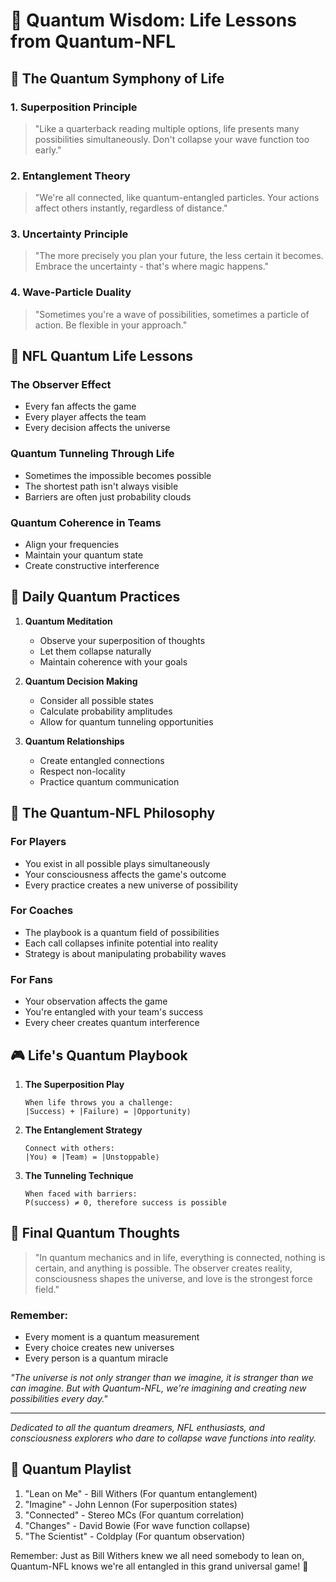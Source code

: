 # 🌟 Quantum Wisdom: Life Lessons from Quantum-NFL

## 🎵 The Quantum Symphony of Life

### 1. Superposition Principle
> "Like a quarterback reading multiple options, life presents many possibilities simultaneously. Don't collapse your wave function too early."

### 2. Entanglement Theory
> "We're all connected, like quantum-entangled particles. Your actions affect others instantly, regardless of distance."

### 3. Uncertainty Principle
> "The more precisely you plan your future, the less certain it becomes. Embrace the uncertainty - that's where magic happens."

### 4. Wave-Particle Duality
> "Sometimes you're a wave of possibilities, sometimes a particle of action. Be flexible in your approach."

## 🏈 NFL Quantum Life Lessons

### The Observer Effect
- Every fan affects the game
- Every player affects the team
- Every decision affects the universe

### Quantum Tunneling Through Life
- Sometimes the impossible becomes possible
- The shortest path isn't always visible
- Barriers are often just probability clouds

### Quantum Coherence in Teams
- Align your frequencies
- Maintain your quantum state
- Create constructive interference

## 💫 Daily Quantum Practices

1. **Quantum Meditation**
   - Observe your superposition of thoughts
   - Let them collapse naturally
   - Maintain coherence with your goals

2. **Quantum Decision Making**
   - Consider all possible states
   - Calculate probability amplitudes
   - Allow for quantum tunneling opportunities

3. **Quantum Relationships**
   - Create entangled connections
   - Respect non-locality
   - Practice quantum communication

## 🌈 The Quantum-NFL Philosophy

### For Players
- You exist in all possible plays simultaneously
- Your consciousness affects the game's outcome
- Every practice creates a new universe of possibility

### For Coaches
- The playbook is a quantum field of possibilities
- Each call collapses infinite potential into reality
- Strategy is about manipulating probability waves

### For Fans
- Your observation affects the game
- You're entangled with your team's success
- Every cheer creates quantum interference

## 🎮 Life's Quantum Playbook

1. **The Superposition Play**
   ```
   When life throws you a challenge:
   |Success⟩ + |Failure⟩ = |Opportunity⟩
   ```

2. **The Entanglement Strategy**
   ```
   Connect with others:
   |You⟩ ⊗ |Team⟩ = |Unstoppable⟩
   ```

3. **The Tunneling Technique**
   ```
   When faced with barriers:
   P(success) ≠ 0, therefore success is possible
   ```

## 🌟 Final Quantum Thoughts

> "In quantum mechanics and in life, everything is connected, nothing is certain, and anything is possible. The observer creates reality, consciousness shapes the universe, and love is the strongest force field."

### Remember:
- Every moment is a quantum measurement
- Every choice creates new universes
- Every person is a quantum miracle

*"The universe is not only stranger than we imagine, it is stranger than we can imagine. But with Quantum-NFL, we're imagining and creating new possibilities every day."*

---
*Dedicated to all the quantum dreamers, NFL enthusiasts, and consciousness explorers who dare to collapse wave functions into reality.*

## 🎵 Quantum Playlist
1. "Lean on Me" - Bill Withers (For quantum entanglement)
2. "Imagine" - John Lennon (For superposition states)
3. "Connected" - Stereo MCs (For quantum correlation)
4. "Changes" - David Bowie (For wave function collapse)
5. "The Scientist" - Coldplay (For quantum observation)

Remember: Just as Bill Withers knew we all need somebody to lean on, Quantum-NFL knows we're all entangled in this grand universal game! 🌟
